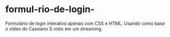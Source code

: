 # formul-rio-de-login-
   Formulário de login interativo apenas com CSS e HTML. Usando como base o video do Cassiano S  visto em um streaming.
